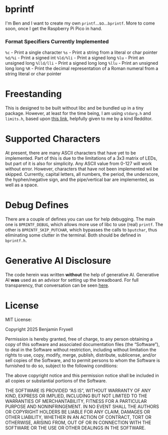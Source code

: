 # bprintf

I'm Ben and I want to create my own `printf`...so...`bprintf`. More to come soon, once I get the Raspberry Pi Pico in hand.

### Format Specifiers Currently Implemented

`%c` - Print a single character
`%s` - Print a string from a literal or char pointer
`%d/%i` - Print a signed int
`%ld/%li` - Print a signed long
`%lu` - Print an unsigned long
`%lld/lli` - Print a signed long long
`%llu` - Print an unsigned long long
`%R` - Print the decimal representation of a Roman numeral from a string literal or char pointer

# Freestanding

This is designed to be built without libc and be bundled up in a tiny package. However, at least for the time being, I am using `stdarg.h` and `limits.h`, based upon [this link](https://wiki.osdev.org/Implications_of_writing_a_freestanding_C_project#Headers_available_as_of_C89), helpfully given to me by a kind Redditor.

# Supported Characters

At present, there are many ASCII characters that have yet to be implemented. Part of this is due to the limitations of a 3x3 matrix of LEDs, but part of it is also for simplicity. Any ASCII value from 0-127 will work without error. However, characters that have not been implemented wil be skipped. Currently, capital letters, all numbers, the period, the underscore, the hyphen/negative sign, and the pipe/vertical bar are implemented, as well as a space.

# Debug Defines

There are a couple of defines you can use for help debugging. The main one is `BPRINTF_DEBUG`, which allows more use of libc to use (real) `printf`. The other is `BPRINTF_SKIP_PUTCHAR`, which bypasses the calls to `bputchar`, thus eliminating some clutter in the terminal. Both should be defined in `bprintf.h`. 

# Generative AI Disclosure

The code herein was written **without** the help of generative AI. Generative AI **was** used as an advisor for setting up the breadboard. For full transparency, that conversation can be seen [here](https://chatgpt.com/share/67a88d01-9770-800b-b29e-fee49701916c).

# License

MIT License:

Copyright 2025 Benjamin Fryxell

Permission is hereby granted, free of charge, to any person obtaining a copy of this software and associated documentation files (the “Software”), to deal in the Software without restriction, including without limitation the rights to use, copy, modify, merge, publish, distribute, sublicense, and/or sell copies of the Software, and to permit persons to whom the Software is furnished to do so, subject to the following conditions:

The above copyright notice and this permission notice shall be included in all copies or substantial portions of the Software.

THE SOFTWARE IS PROVIDED “AS IS”, WITHOUT WARRANTY OF ANY KIND, EXPRESS OR IMPLIED, INCLUDING BUT NOT LIMITED TO THE WARRANTIES OF MERCHANTABILITY, FITNESS FOR A PARTICULAR PURPOSE AND NONINFRINGEMENT. IN NO EVENT SHALL THE AUTHORS OR COPYRIGHT HOLDERS BE LIABLE FOR ANY CLAIM, DAMAGES OR OTHER LIABILITY, WHETHER IN AN ACTION OF CONTRACT, TORT OR OTHERWISE, ARISING FROM, OUT OF OR IN CONNECTION WITH THE SOFTWARE OR THE USE OR OTHER DEALINGS IN THE SOFTWARE.